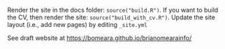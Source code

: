Render the site in the docs folder: `source("build.R")`. If you want to build the CV, then render the site: `source("build_with_cv.R")`. Update the site layout (i.e., add new pages) by editing `_site.yml`

See draft website at https://bomeara.github.io/brianomearainfo/
